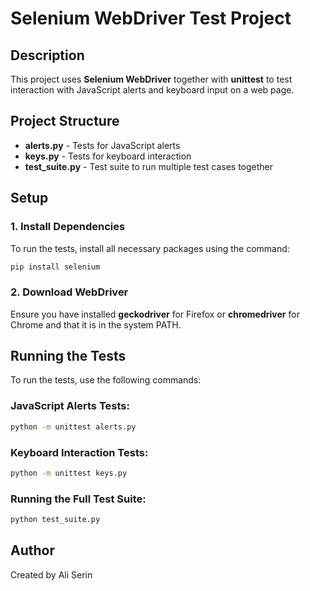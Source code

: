 # Selenium WebDriver Test Project

## Description
This project uses **Selenium WebDriver** together with **unittest** to test interaction with JavaScript alerts and keyboard input on a web page.

## Project Structure
- **alerts.py** - Tests for JavaScript alerts
- **keys.py** - Tests for keyboard interaction
- **test_suite.py** - Test suite to run multiple test cases together

## Setup
### 1. Install Dependencies
To run the tests, install all necessary packages using the command:
```sh
pip install selenium
```

### 2. Download WebDriver
Ensure you have installed **geckodriver** for Firefox or **chromedriver** for Chrome and that it is in the system PATH.

## Running the Tests
To run the tests, use the following commands:

### JavaScript Alerts Tests:
```sh
python -m unittest alerts.py
```

### Keyboard Interaction Tests:
```sh
python -m unittest keys.py
```

### Running the Full Test Suite:
```sh
python test_suite.py
```

## Author
Created by Ali Serin
